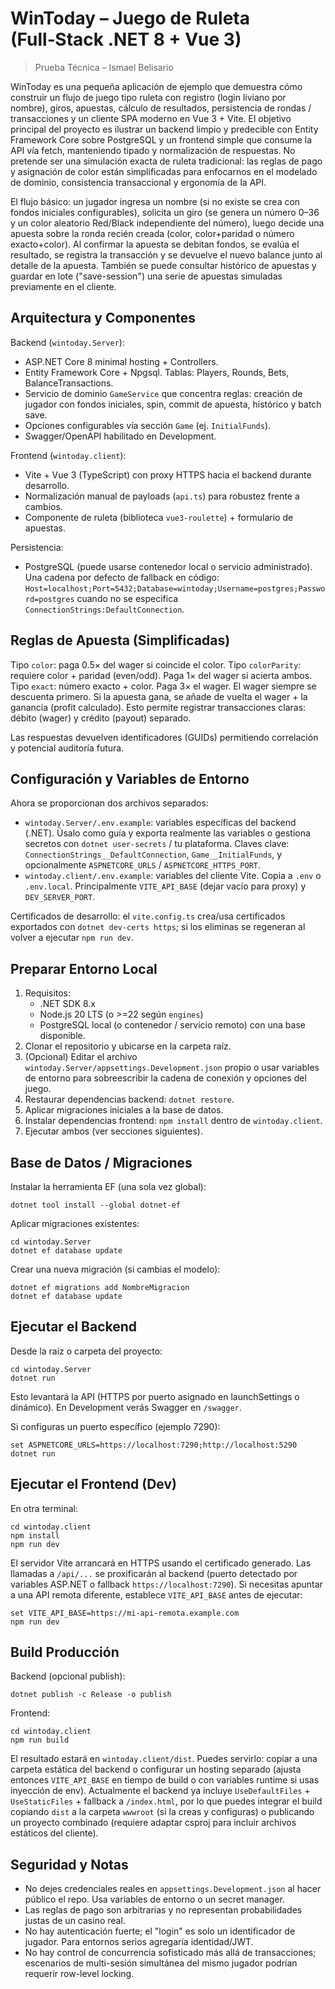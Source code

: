 # WinToday – Juego de Ruleta (Full‑Stack .NET 8 + Vue 3)

> Prueba Técnica – Ismael Belisario

WinToday es una pequeña aplicación de ejemplo que demuestra cómo construir un flujo de juego tipo ruleta con registro (login liviano por nombre), giros, apuestas, cálculo de resultados, persistencia de rondas / transacciones y un cliente SPA moderno en Vue 3 + Vite. El objetivo principal del proyecto es ilustrar un backend limpio y predecible con Entity Framework Core sobre PostgreSQL y un frontend simple que consume la API vía fetch, manteniendo tipado y normalización de respuestas. No pretende ser una simulación exacta de ruleta tradicional: las reglas de pago y asignación de color están simplificadas para enfocarnos en el modelado de dominio, consistencia transaccional y ergonomía de la API.

El flujo básico: un jugador ingresa un nombre (si no existe se crea con fondos iniciales configurables), solicita un giro (se genera un número 0–36 y un color aleatorio Red/Black independiente del número), luego decide una apuesta sobre la ronda recién creada (color, color+paridad o número exacto+color). Al confirmar la apuesta se debitan fondos, se evalúa el resultado, se registra la transacción y se devuelve el nuevo balance junto al detalle de la apuesta. También se puede consultar histórico de apuestas y guardar en lote ("save-session") una serie de apuestas simuladas previamente en el cliente.

## Arquitectura y Componentes

Backend (`wintoday.Server`):
- ASP.NET Core 8 minimal hosting + Controllers.
- Entity Framework Core + Npgsql. Tablas: Players, Rounds, Bets, BalanceTransactions.
- Servicio de dominio `GameService` que concentra reglas: creación de jugador con fondos iniciales, spin, commit de apuesta, histórico y batch save.
- Opciones configurables vía sección `Game` (ej. `InitialFunds`).
- Swagger/OpenAPI habilitado en Development.

Frontend (`wintoday.client`):
- Vite + Vue 3 (TypeScript) con proxy HTTPS hacia el backend durante desarrollo.
- Normalización manual de payloads (`api.ts`) para robustez frente a cambios.
- Componente de ruleta (biblioteca `vue3-roulette`) + formulario de apuestas.

Persistencia:
- PostgreSQL (puede usarse contenedor local o servicio administrado). Una cadena por defecto de fallback en código: `Host=localhost;Port=5432;Database=wintoday;Username=postgres;Password=postgres` cuando no se especifica `ConnectionStrings:DefaultConnection`.

## Reglas de Apuesta (Simplificadas)
Tipo `color`: paga 0.5× del wager si coincide el color.
Tipo `colorParity`: requiere color + paridad (even/odd). Paga 1× del wager si acierta ambos.
Tipo `exact`: número exacto + color. Paga 3× el wager.
El wager siempre se descuenta primero. Si la apuesta gana, se añade de vuelta el wager + la ganancia (profit calculado). Esto permite registrar transacciones claras: débito (wager) y crédito (payout) separado.


Las respuestas devuelven identificadores (GUIDs) permitiendo correlación y potencial auditoría futura.

## Configuración y Variables de Entorno

Ahora se proporcionan dos archivos separados:

- `wintoday.Server/.env.example`: variables específicas del backend (.NET). Úsalo como guía y exporta realmente las variables o gestiona secretos con `dotnet user-secrets` / tu plataforma. Claves clave: `ConnectionStrings__DefaultConnection`, `Game__InitialFunds`, y opcionalmente `ASPNETCORE_URLS` / `ASPNETCORE_HTTPS_PORT`.
- `wintoday.client/.env.example`: variables del cliente Vite. Copia a `.env` o `.env.local`. Principalmente `VITE_API_BASE` (dejar vacío para proxy) y `DEV_SERVER_PORT`.

Certificados de desarrollo: el `vite.config.ts` crea/usa certificados exportados con `dotnet dev-certs https`; si los eliminas se regeneran al volver a ejecutar `npm run dev`.

## Preparar Entorno Local
1. Requisitos:
	- .NET SDK 8.x
	- Node.js 20 LTS (o >=22 según `engines`)
	- PostgreSQL local (o contenedor / servicio remoto) con una base disponible.
2. Clonar el repositorio y ubicarse en la carpeta raíz.
3. (Opcional) Editar el archivo `wintoday.Server/appsettings.Development.json` propio o usar variables de entorno para sobreescribir la cadena de conexión y opciones del juego.
4. Restaurar dependencias backend: `dotnet restore`.
5. Aplicar migraciones iniciales a la base de datos.
6. Instalar dependencias frontend: `npm install` dentro de `wintoday.client`.
7. Ejecutar ambos (ver secciones siguientes).

## Base de Datos / Migraciones
Instalar la herramienta EF (una sola vez global):
```
dotnet tool install --global dotnet-ef
```
Aplicar migraciones existentes:
```
cd wintoday.Server
dotnet ef database update
```
Crear una nueva migración (si cambias el modelo):
```
dotnet ef migrations add NombreMigracion
dotnet ef database update
```

## Ejecutar el Backend
Desde la raíz o carpeta del proyecto:
```
cd wintoday.Server
dotnet run
```
Esto levantará la API (HTTPS por puerto asignado en launchSettings o dinámico). En Development verás Swagger en `/swagger`.

Si configuras un puerto específico (ejemplo 7290):
```
set ASPNETCORE_URLS=https://localhost:7290;http://localhost:5290
dotnet run
```

## Ejecutar el Frontend (Dev)
En otra terminal:
```
cd wintoday.client
npm install
npm run dev
```
El servidor Vite arrancará en HTTPS usando el certificado generado. Las llamadas a `/api/...` se proxificarán al backend (puerto detectado por variables ASP.NET o fallback `https://localhost:7290`). Si necesitas apuntar a una API remota diferente, establece `VITE_API_BASE` antes de ejecutar:
```
set VITE_API_BASE=https://mi-api-remota.example.com
npm run dev
```

## Build Producción
Backend (opcional publish):
```
dotnet publish -c Release -o publish
```
Frontend:
```
cd wintoday.client
npm run build
```
El resultado estará en `wintoday.client/dist`. Puedes servirlo: copiar a una carpeta estática del backend o configurar un hosting separado (ajusta entonces `VITE_API_BASE` en tiempo de build o con variables runtime si usas inyección de env). Actualmente el backend ya incluye `UseDefaultFiles` + `UseStaticFiles` + fallback a `/index.html`, por lo que puedes integrar el build copiando `dist` a la carpeta `wwwroot` (si la creas y configuras) o publicando un proyecto combinado (requiere adaptar csproj para incluir archivos estáticos del cliente).

## Seguridad y Notas
- No dejes credenciales reales en `appsettings.Development.json` al hacer público el repo. Usa variables de entorno o un secret manager.
- Las reglas de pago son arbitrarias y no representan probabilidades justas de un casino real.
- No hay autenticación fuerte; el "login" es solo un identificador de jugador. Para entornos serios agregaría identidad/JWT.
- No hay control de concurrencia sofisticado más allá de transacciones; escenarios de multi-sesión simultánea del mismo jugador podrían requerir row-level locking.
